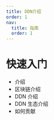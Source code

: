 ```yaml
---
title: DDN介绍
order: 1
nav:
  title: 指南
  order: 1
---
```


# 快速入门

- 介绍
- 区块链介绍
- DDN 介绍
- DDN 生态介绍
- 如何贡献


